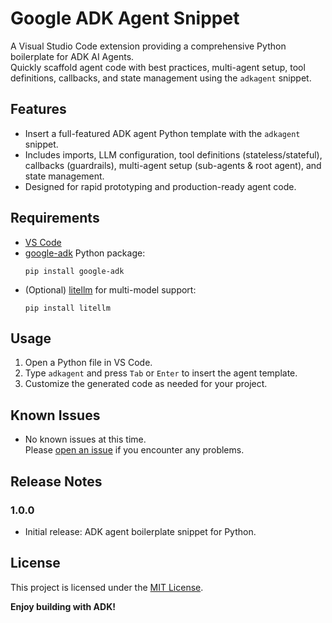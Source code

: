 # Google ADK Agent Snippet

A Visual Studio Code extension providing a comprehensive Python boilerplate for ADK AI Agents.  
Quickly scaffold agent code with best practices, multi-agent setup, tool definitions, callbacks, and state management using the `adkagent` snippet.

## Features

- Insert a full-featured ADK agent Python template with the `adkagent` snippet.
- Includes imports, LLM configuration, tool definitions (stateless/stateful), callbacks (guardrails), multi-agent setup (sub-agents & root agent), and state management.
- Designed for rapid prototyping and production-ready agent code.

## Requirements

- [VS Code](https://code.visualstudio.com/)
- [google-adk](https://pypi.org/project/google-adk/) Python package:  
  ```
  pip install google-adk
  ```
- (Optional) [litellm](https://pypi.org/project/litellm/) for multi-model support:  
  ```
  pip install litellm
  ```

## Usage

1. Open a Python file in VS Code.
2. Type `adkagent` and press `Tab` or `Enter` to insert the agent template.
3. Customize the generated code as needed for your project.

## Known Issues

- No known issues at this time.  
  Please [open an issue](https://github.com/your-repo/issues) if you encounter any problems.

## Release Notes

### 1.0.0

- Initial release: ADK agent boilerplate snippet for Python.

## License

This project is licensed under the [MIT License](LICENSE).

**Enjoy building with ADK!**
